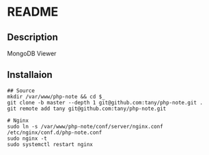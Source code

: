 README
======

## Description

MongoDB Viewer

## Installaion

```
## Source
mkdir /var/www/php-note && cd $_
git clone -b master --depth 1 git@github.com:tany/php-note.git .
git remote add tany git@github.com:tany/php-note.git

# Nginx
sudo ln -s /var/www/php-note/conf/server/nginx.conf /etc/nginx/conf.d/php-note.conf
sudo nginx -t
sudo systemctl restart nginx
```
